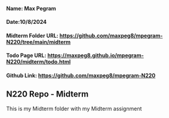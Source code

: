 #### Name: Max Pegram

#### Date:10/8/2024

#### Midterm Folder URL: https://github.com/maxpeg8/mpegram-N220/tree/main/midterm

#### Todo Page URL: https://maxpeg8.github.io/mpegram-N220/midterm/todo.html

#### Github Link: https://github.com/maxpeg8/mpegram-N220

## N220 Repo - Midterm

This is my Midterm folder with my Midterm assignment
